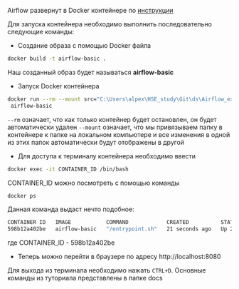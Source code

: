 Airflow развернут в Docker контейнере по <a href="https://medium.com/@technologIT/apache-airflow-%D1%87%D0%B0%D1%81%D1%82%D1%8C-4-%D1%83%D1%81%D1%82%D0%B0%D0%BD%D0%BE%D0%B2%D0%BA%D0%B0-9fa5cb9d0e06">инструкции</a>

Для запуска контейнера необходимо выполнить последовательно следующие команды:
- Создание образа с помощью Docker файла
```bash
docker build -t airflow-basic .
```
Наш созданный образ будет называться **airflow-basic**
- Запуск Docker контейнера
```bash
docker run --rm --mount src="C:\Users\alpex\HSE_study\Git\ds\Airflow_example\dags",dst="//usr/local/airflow/dags",type=bind -d -p 8080:8080
 airflow-basic
```
```--rm``` означает, что как только контейнер будет остановлен, он будет автоматически удален
```--mount``` означает, что мы привязываем папку в контейнере к папке на локальном компьютере и все изменения в одной из этих папок автоматически будут отображены в другой
- Для доступа к терминалу контейнера необходимо ввести
```bash
docker exec -it CONTAINER_ID /bin/bash
```
CONTAINER_ID можно посмотреть с помощью команды
```bash
docker ps
```
Данная команда выдаст нечто подобное:
```bash
CONTAINER ID   IMAGE           COMMAND            CREATED          STATUS          PORTS                    NAMES
598b12a402be   airflow-basic   "/entrypoint.sh"   21 seconds ago   Up 20 seconds   0.0.0.0:8080->8080/tcp   determined_beaver
```
где CONTAINER_ID - 598b12a402be
- Теперь можно перейти в браузере по адресу http://localhost:8080

Для выхода из терминала необходимо нажать ```CTRL+D```.
Основные команды из туториала представлены в папке docs

